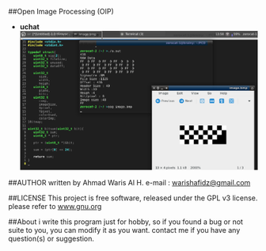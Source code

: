##Open Image Processing (OIP)

* **uchat**
![Bitmap OIP](https://github.com/abudawud/oip/blob/master/doc/oip.png)

##AUTHOR
written by Ahmad Waris Al H.
e-mail   : warishafidz@gmail.com

##LICENSE
This project is free software, released under the GPL v3 license. 
please refer to www.gnu.org

##About
i write this program just for hobby, so if you found a bug or not suite to you,
you can modify it as you want. contact me if you have any question(s) or suggestion.
